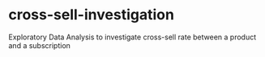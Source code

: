 # cross-sell-investigation
Exploratory Data Analysis to investigate cross-sell rate between a product and a subscription
